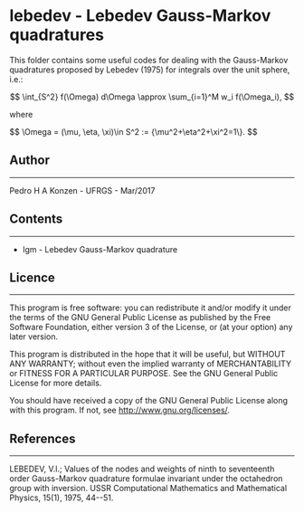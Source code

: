 # lebedev - Lebedev Gauss-Markov quadratures

This folder contains some useful codes for dealing with the Gauss-Markov quadratures proposed by Lebedev (1975) for integrals over the unit sphere, i.e.:

$$
\int_{S^2} f(\Omega) d\Omega \approx \sum_{i=1}^M w_i f(\Omega_i),
$$

where 

$$
\Omega = (\mu, \eta, \xi)\in S^2 := \{\mu^2+\eta^2+\xi^2=1\\}.
$$

## Author
______

Pedro H A Konzen - UFRGS - Mar/2017

## Contents
________

* lgm - Lebedev Gauss-Markov quadrature

## Licence
_______

This program is free software: you can redistribute it and/or modify
it under the terms of the GNU General Public License as published by
the Free Software Foundation, either version 3 of the License, or
(at your option) any later version.

This program is distributed in the hope that it will be useful,
but WITHOUT ANY WARRANTY; without even the implied warranty of
MERCHANTABILITY or FITNESS FOR A PARTICULAR PURPOSE.  See the
GNU General Public License for more details.

You should have received a copy of the GNU General Public License
along with this program.  If not, see <http://www.gnu.org/licenses/>.

## References
_______

LEBEDEV, V.I.; Values of the nodes and weights of ninth to seventeenth order Gauss-Markov quadrature formulae invariant under the octahedron group with inversion. USSR Computational Mathematics and Mathematical Physics, 15(1), 1975, 44--51.
